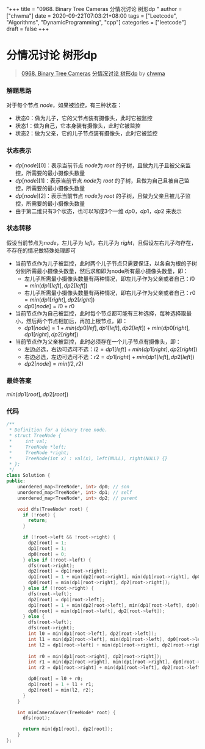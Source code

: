 "+++
title = "0968. Binary Tree Cameras 分情况讨论 树形dp "
author = ["chwma"]
date = 2020-09-22T07:03:21+08:00
tags = ["Leetcode", "Algorithms", "DynamicProgramming", "cpp"]
categories = ["leetcode"]
draft = false
+++

# 分情况讨论 树形dp

> [0968. Binary Tree Cameras](https://leetcode-cn.com/problems/binary-tree-cameras/)
> [分情况讨论 树形dp](https://leetcode-cn.com/problems/binary-tree-cameras/solution/fen-qing-kuang-tao-lun-shu-xing-dp-by-chwma/) by [chwma](https://leetcode-cn.com/u/chwma/)

### 解题思路

对于每个节点 $node$，如果被监控，有三种状态：
- 状态0：做为儿子，它的父节点装有摄像头，此时它被监控
- 状态1：做为自己，它本身装有摄像头，此时它被监控
- 状态2：做为父亲，它的儿子节点装有摄像头，此时它被监控

### 状态表示
- $dp[node][0]$：表示当前节点 $node$为 $root$ 的子树，且做为儿子且被父亲监控，所需要的最小摄像头数量
- $dp[node][1]$：表示当前节点 $node$为 $root$ 的子树，且做为自己且被自己监控，所需要的最小摄像头数量
- $dp[node][2]$：表示当前节点 $node$为 $root$ 的子树，且做为父亲且被儿子监控，所需要的最小摄像头数量
- 由于第二维只有3个状态，也可以写成3个一维 $dp0$，$dp1$，$dp2$ 来表示

### 状态转移
假设当前节点为$node$，左儿子为 $left$，右儿子为 $right$，且假设左右儿子均存在，不存在的情况做特殊处理即可
- 当前节点作为儿子被监控，此时两个儿子节点只需要保证，以各自为根的子树分别所需最小摄像头数量，然后求和即为node所有最小摄像头数量，即：
    - 左儿子所需最小摄像头数量有两种情况，即左儿子作为父亲或者自己：$l0 = min(dp1[left], dp2[left])$
    - 右儿子所需最小摄像头数量有两种情况，即右儿子作为父亲或者自己：$r0 = min(dp1[right], dp2[right])$
    - $dp0[node] = l0 + r0$
- 当前节点作为自己被监控，此时每个节点都可能有三种选择，每种选择取最小，然后两个节点相加后，再加上根节点，即：
    - $dp1[node] = 1 + min(dp0[lef], dp1[left], dp2[left]) + min(dp0[right], dp1[right], dp2[right])$
- 当前节点作为父亲被监控，此时必须存在一个儿子节点有摄像头，即：
    - 左边必选，右边可选可不选：$l2 = dp1[left] + min(dp1[right], dp2[right])$
    - 右边必选，左边可选可不选：$r2 = dp1[right] + min(dp1[left], dp2[left])$
    - $dp2[node] = min(l2, r2)$

### 最终答案
$min(dp1[root], dp2[root])$

### 代码

```cpp
/**
 * Definition for a binary tree node.
 * struct TreeNode {
 *     int val;
 *     TreeNode *left;
 *     TreeNode *right;
 *     TreeNode(int x) : val(x), left(NULL), right(NULL) {}
 * };
 */
class Solution {
public:
    unordered_map<TreeNode*, int> dp0; // son
    unordered_map<TreeNode*, int> dp1; // self
    unordered_map<TreeNode*, int> dp2; // parent

    void dfs(TreeNode* root) {
      if (!root) {
        return;
      }

      if (!root->left && !root->right) {
        dp2[root] = 1;
        dp1[root] = 1;
        dp0[root] = 0;
      } else if (!root->left) {
        dfs(root->right);
        dp2[root] = dp1[root->right];
        dp1[root] = 1 + min(dp2[root->right], min(dp1[root->right], dp0[root->right]));
        dp0[root] = min(dp1[root->right], dp2[root->right]);
      } else if (!root->right) {
        dfs(root->left);
        dp2[root] = dp1[root->left];
        dp1[root] = 1 + min(dp2[root->left], min(dp1[root->left], dp0[root->left]));
        dp0[root] = min(dp1[root->left], dp2[root->left]);
      } else {
        dfs(root->left);
        dfs(root->right);
        int l0 = min(dp1[root->left], dp2[root->left]);
        int l1 = min(dp2[root->left], min(dp1[root->left], dp0[root->left]));
        int l2 = dp1[root->left] + min(dp1[root->right], dp2[root->right]);
        
        int r0 = min(dp1[root->right], dp2[root->right]);
        int r1 = min(dp2[root->right], min(dp1[root->right], dp0[root->right]));
        int r2 = dp1[root->right] + min(dp1[root->left], dp2[root->left]);

        dp0[root] = l0 + r0;
        dp1[root] = 1 + l1 + r1;
        dp2[root] = min(l2, r2);
      }
    }

    int minCameraCover(TreeNode* root) {
      dfs(root);

      return min(dp1[root], dp2[root]);
    }
};
```